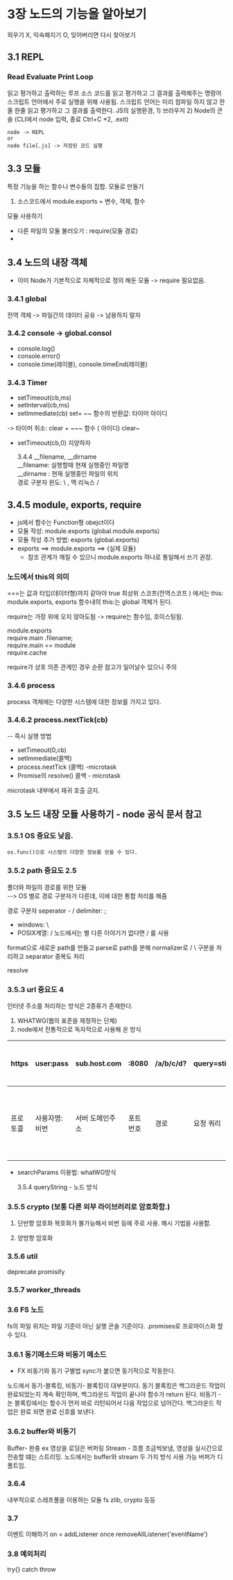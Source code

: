 # 3장 노드의 기능을 알아보기

외우기 X, 익숙해지기 O, 잊어버리면 다시 찾아보기

## 3.1 REPL

### Read Evaluate Print Loop

읽고 평가하고 출력하는 루프
소스 코드를 읽고 평가하고 그 결과를 출력해주는 명령어
스크립트 언어에서 주로 실행을 위해 사용됨.
스크립트 언어는 미리 컴파일 하지 않고 한줄 한줄 읽고 평가하고 그 결과를 출력한다.
JS의 실행환경, 1) 브라우저 2) Node의 콘솔 (CLI에서 node 입력, 종료 Ctrl+C \*2, .exit)

```
node -> REPL
or
node file[.js] -> 저장된 코드 실행
```

## 3.3 모듈

특정 기능을 하는 함수나 변수들의 집합.
모듈로 만들기

1. 소스코드에서 module.exports = 변수, 객체, 함수

모듈 사용하기

- 다른 파일의 모듈 불러오기 : require(모듈 경로)
-

## 3.4 노드의 내장 객체

- 이미 Node가 기본적으로 자체적으로 정의 해둔 모듈 -> require 필요없음.

### 3.4.1 global

전역 객체 -> 파일간의 데이터 공유 -> 남용하지 말자

### 3.4.2 console -> global.consol

- console.log()
- console.error()
- console.time(레이블), console.timeEnd(레이블)

### 3.4.3 Timer

- setTimeout(cb,ms)
- setInterval(cb,ms)
- setImmediate(cb)
  set+ ~~ 함수의 반환값: 타이머 아이디

-> 타이머 취소: clear + ~~~ 함수 ( 아이디)
clear~

- setTimeout(cb,0) 지양하자

  3.4.4 \_\_filename, \_\_dirname  
   \_\_filename: 실행할때 현재 실행중인 파일명  
   \_\_dirname : 현재 실행중인 파일의 위치  
  경로 구분자 윈도: \\ , 맥 리눅스 \/

## 3.4.5 module, exports, require

- js에서 합수는 Function형 obejct이다
- 모듈 작성: module.exports (global.module.exports)
- 모듈 작성 추가 방법: exports (global.exports)
- exports ==> module.exports ==> {실제 모듈}
  - 참조 관계가 깨질 수 있으니 module.exports 하나로 통일해서 쓰기 권장.

### 노드에서 this의 의미

===는 값과 타입(데이터형)까지 같아야 true
최상위 스코프(잔역스코프 ) 에서는 this: module.exports, exports
함수내의 this:는 global 객체가 된다.

require는 가장 위에 오지 않아도됨
-> require는 함수임, 호이스팅됨.

module.exports  
require.main .filename;  
require.main == module  
require.cache

require가 상호 의존 관계인 경우 순환 참고가 일어날수 있으니 주의

### 3.4.6 process

process 객체에는 다양한 시스템에 대한 정보를 가지고 있다.

### 3.4.6.2 process.nextTick(cb)

-- 즉시 실행 방법

- setTimeout(0,cb)
- setImmediate(콜백)
- process.nextTick (콜백) -microtask
- Promise의 resolve() 콜백 - microtask

microtask 내부에서 재귀 호출 금지.

## 3.5 노드 내장 모듈 사용하기 - node 공식 문서 참고

### 3.5.1 OS 중요도 낮음.

`os.func()으로 시스템의 다양한 정보를 얻을 수 있다.`

### 3.5.2 path 중요도 2.5

폴더와 파일의 경로를 위한 모듈  
--> OS 별로 경로 구분자가 다른데, 이에 대한 통합 처리를 해줌

경로 구분자 seperator - /
delimiter: ;

- windows: \
- POSIX계열: /
  노드에서는 별 다른 이야기가 없다면 / 를 사용

format으로 새로운 path를 만들고
parse로 path를 분해
normalizer로 / \ 구분을 처리하고 separator 중복도 처리

resolve

### 3.5.3 url 중요도 4

인터넷 주소를 처리하는 방식은 2종류가 존재한다.

1. WHATWG(웹의 표준을 제정하는 단체)
2. node에서 전통적으로 독자적으로 사용해 온 방식

| https    | user:pass     | sub.host.com    | :8080     | /a/b/c/d? | query=sting | 해시코드       |
| -------- | ------------- | --------------- | --------- | --------- | ----------- | -------------- |
| 프로토콜 | 사용자명:비번 | 서버 도메인주소 | 포트 번호 | 경로      | 요청 쿼리   | a태그의 레이블 |

- searchParams 이용법: whatWG방식

  3.5.4 queryString - 노드 방식

### 3.5.5 crypto (보통 다른 외부 라이브러리로 암호화함.)

1. 단반향 암호화
   복호화가 불가능해서 비번 등에 주로 사용.
   해시 기법을 사용함.

2. 양방향 암호화

### 3.5.6 util

deprecate promisify

### 3.5.7 worker_threads

### 3.6 FS 노드

fs의 파일 위치는 파일 기준이 아닌 실행 콘솔 기준이다.
.promises로 프로마이스화 할 수 있다.

### 3.6.1 동기메소드와 비동기 메소드

- FX 비동기와 동기 구별법
  sync가 붙으면 동기적으로 작동한다.

노드에서 동기-블록킹, 비동기- 블록킹이 대부분이다.
동기 블록킹은 백그라운드 작업이 완료되었는지 계속 확인하며, 백그라운드 작업이 끝나야 함수가 return 된다.
비동기 - 논 블록킹에서는 함수가 먼저 바로 리턴되어서 다음 작업으로 넘어간다.
백그라운드 작업은 완료 되면 완료 신호를 보낸다.

### 3.6.2 buffer와 비동기

Buffer- 완충 ex 영상을 로딩은 버퍼링
Stream - 흐름 조금씩보냄, 영상을 실시간으로 전송할 떄는 스트리밍.
노드에서는 buffer와 stream 두 가지 방식 사용 가능
버퍼가 디폴트임.

### 3.6.4

내부적으로 스레프풀을 이용하는 모듈 fs zlib, crypto 등등

### 3.7

이벤트 이해하기
on = addListener
once
removeAllListener('eventName')

### 3.8 예외처리

try{} catch
throw
